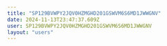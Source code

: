 ```yaml
---
title: "SP129BVWPY2JQV0HZMGHD201GSWVM6S6MD1JWWGNV"
date: 2024-11-13T23:47:37.609Z
user: SP129BVWPY2JQV0HZMGHD201GSWVM6S6MD1JWWGNV
layout: "users"
---
```

    